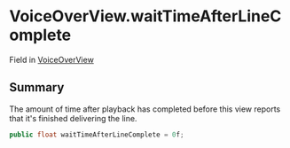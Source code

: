 # VoiceOverView.waitTimeAfterLineComplete

Field in [VoiceOverView](/docs/api/csharp/yarn.unity.voiceoverview.md)

## Summary


The amount of time after playback has completed before this view
reports that it's finished delivering the line.


```csharp
public float waitTimeAfterLineComplete = 0f;
```

